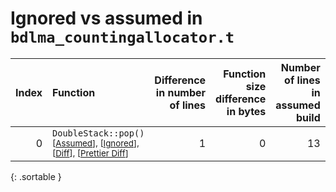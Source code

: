 # Ignored vs assumed in `bdlma_countingallocator.t`

<script src="../sorttable.js"></script>

|   Index | Function                                                                                                                            |   Difference in number of lines |   Function size difference in bytes |   Number of lines in assumed build |   Number of bytes in assumed build |   Number of lines in ignored build |   Number of bytes in ignored build |
|--------:|:------------------------------------------------------------------------------------------------------------------------------------|--------------------------------:|------------------------------------:|-----------------------------------:|-----------------------------------:|-----------------------------------:|-----------------------------------:|
|       0 | `DoubleStack::pop()` <sup>\[[Assumed](0-assume)\], \[[Ignored](0-none)\], \[[Diff](0.diff.html)\], \[[Prettier Diff](0-diff.html)\] |                               1 |                                   0 |                                 13 |                                 32 |                                 12 |                                 32 |
{: .sortable }
